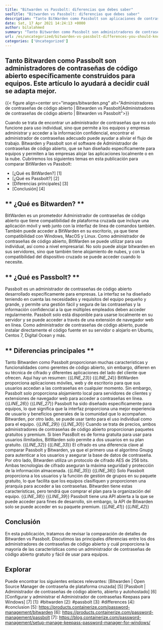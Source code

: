 ```yaml
---
title: "Bitwarden vs Passbolt: diferencias que debes saber" 
seoTitle: "Bitwarden vs Passbolt: diferencias que debes saber" 
description: "Tanto BitWarden como Passbolt son aplicaciones de contraseña de código abierto construidas para equipos. Este artículo lo ayudará a decidir cuál se adapta mejor." 
date: Sat, 17 Apr 2021 14:24:13 +0000
author: bilalahmed
summary: "Tanto Bitwarden como Passbolt son administradores de contraseñas de código abierto específicamente construidos para equipos. Este artículo lo ayudará a decidir cuál se adapta mejor." 
url: /es/uncategorized/bitwarden-vs-passbolt-differences-you-should-know/
categories: ['Uncategorized']
---
```


## Tanto Bitwarden como Passbolt son administradores de contraseñas de código abierto específicamente construidos para equipos. Este artículo lo ayudará a decidir cuál se adapta mejor.

{{< figure align=center src="images/bitwarden.png" alt="Administradores de contraseñas de código abierto | Bitwarden vs Passbolt|Administradores de contraseñas de código abierto | Bitwarden vs Passbolt">}}

Cuando se trata de encontrar un administrador de contraseñas que no solo funcione para uso individual, sino que permite a los equipos y empresas administrar y acceder a la información confidencial, encontrar el administrador de contraseñas adecuado puede ayudar a aliviar el flujo de trabajo. Bitwarden y Passbolt son el software de Administrador de contraseñas de código abierto, que se han diseñado específicamente para equipos y permiten a las empresas alojar las aplicaciones localmente o en la nube. Cubriremos los siguientes temas en esta publicación para comparar BitWarden vs Passbolt:
  * [¿Qué es BitWarden?] [1]
  * [¿Qué es Passbolt?] [2]
  * [Diferencias principales] [3]
  * [Conclusión] [4]

## ** ¿Qué es Bitwarden? **
BitWarden es un prometedor Administrador de contraseñas de código abierto que tiene compatibilidad de plataforma cruzada que incluye una aplicación móvil y web junto con la interfaz de línea de comandos también. También puede acceder a BitWarden en su escritorio, ya que tiene compatibilidad con Windows, MacOS y Linux. Como administrador de contraseñas de código abierto, BitWarden se puede utilizar para uso individual, así como a nivel empresarial. No solo puede alojar bitwarden en sus servidores, sino que también tiene alojamiento de nubes, y con la compatibilidad del dispositivo cruzado se puede acceder cuando lo necesite.

## ** ¿Qué es Passbolt? **
Passbolt es un administrador de contraseñas de código abierto desarrollado específicamente para empresas. La interfaz se ha diseñado teniendo en cuenta las necesidades y requisitos del equipo pequeño y grande, y permite una gestión fácil y segura de las contraseñas y la información confidencial a la que múltiples empleados deben acceder regularmente. Passbolt solo está disponible para usarse localmente en su servidor y se puede acceder a través de una extensión de navegador web en línea. Como administrador de contraseñas de código abierto, puede instalar directamente el código fuente en su servidor o alojarlo en Ubuntu, Centos 7, Digital Ocean y más.

## ** Diferencias principales **
Tanto Bitwarden como Passbolt proporcionan muchas características y funcionalidades como gerentes de código abierto, sin embargo, difieren en su técnica de cifrado y diferentes aplicaciones del lado del cliente que ofrecen. Aquí hay un resumen:
{{_LINE_23_}}
{{_LINE_24_}}
    BitWarden proporciona aplicaciones móviles, web y de escritorio para que sus usuarios accedan a las contraseñas en cualquier momento. Sin embargo, Passbolt solo proporciona alojamiento local para servidores de clientes y extensiones de navegador web para acceder a contraseñas en línea.
{{_LINE_26_}}
{{_LINE_27_}}
    Passbolt ha sido diseñado específicamente para equipos, lo que significa que la interfaz proporciona una mejor experiencia de usuario y beneficios generales de la comunidad que lo acompañan. Bitwarden, por otro lado, se puede usar tanto para el uso individual como para el equipo.
{{_LINE_29_}}
{{_LINE_30_}}
    Cuando se trata de precios, ambos administradores de contraseñas de código abierto proporcionan paquetes gratuitos y premium. Si bien PassBolt es de forma gratuita para usar para usuarios ilimitados, BitWarden solo permite a dos usuarios en su plan gratuito.
{{_LINE_32_}}
{{_LINE_33_}}
    El cifrado es una diferencia clave al comparar Passbolt y Bitwarden, ya que el primero usa el algoritmo Gnupg para autenticar a los usuarios y asegurar la base de datos de contraseña. Por otro lado, Bitwarden utiliza un protocolo de cifrado AES de 256 bits. Ambas tecnologías de cifrado aseguran la máxima seguridad y protección de la información almacenada.
{{_LINE_35_}}
{{_LINE_36_}}
    Solo Passbolt proporciona a los usuarios y la función de gestión de grupos en su paquete gratuito, lo que facilita que los equipos clasifiquen y proporcionen una jerarquía para acceder a las contraseñas. Bitwarden tiene estas características, pero tendrá que comprar el plan para la organización del equipo.
{{_LINE_38_}}
{{_LINE_39_}}
    Passbolt tiene una API abierta a la que se puede acceder para fines de desarrollo, sin embargo, la API de Bitwarden solo se puede acceder en su paquete premium.
{{_LINE_41_}}
{{_LINE_42_}}

## **Conclusión**
En esta publicación, tratamos de revisar la comparación de detalles de Bitwarden vs Passbolt. Discutimos las principales diferencias entre los dos administradores de contraseñas de código abierto y cuál proporciona la mayoría de las características como un administrador de contraseñas de código abierto gratuito y fácil de usar para equipos.

## Explorar
Puede encontrar los siguientes enlaces relevantes:
[Bitwarden | Open Source Manager de contraseña de plataforma cruzada] [5]
[Passbolt | Administrador de contraseñas de código abierto, abierto y autohostado] [6]
[Configurar y administrar el Administrador de contraseñas Keepass para Windows] [7]
[1]: #bitwarden
[2]: #passbolt
[3]: #differences
[4]: #conclusion
[5]: https://products.containerize.com/password-management/bitwarden
[6]: https://products.containerize.com/password-management/passbolt
[7]: https://blog.containerize.com/password-management/setup-manage-keepass-password-manager-for-windows/

